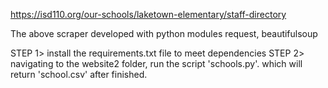 https://isd110.org/our-schools/laketown-elementary/staff-directory


The above scraper developed with python modules request, beautifulsoup

STEP 1> install the requirements.txt file to meet dependencies
STEP 2> navigating to the website2 folder, run the script 'schools.py'. which will return 'school.csv' after finished.